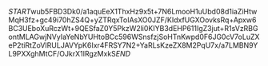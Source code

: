 $START$wub5FBD3Dk0/a1aquEeX1ThxHz9x5t+7N6LmooH1uUbd08d1iaZiHtwMqH3fz+gc49i70hZS4Q+yZTRqxToIAsXO0JZF/KIdxfUGXOovksRq+Apxw6BC3UEboXuRczWt+9QESfaZ0Y5PkzW2li0KIYB3dEHP611IgZ3jut+R1sVzRBGontMLAGwjNVyIaYeNbYUHtoBCc596WSnsfzjSoHTnKwpd0F6JG0cV7oLuZXeP2tiRtZoVIRULJAVYpK6Ixr4FRSY7N2+YaRLsKzeZX8M2PqU7x/a7LMBN9YL9PXXghMtCF/OJkrX1IRgzMxkS$END$
